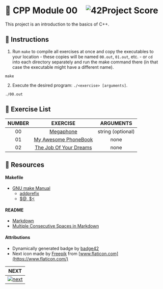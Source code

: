 # :large_orange_diamond: CPP Module 00 &ensp; ![42Project Score](https://badge42.herokuapp.com/api/project/floogman/CPP%20Module%2000)

This project is an introduction to the basics of C++.

## :small_orange_diamond: Instructions

1. Run `make` to compile all exercises at once and copy the executables to your location - these copies will be named `00.out`, `01.out`, etc. - or `cd` into each directory separately and run the make command there (in that case the executable might have a different name).
```
make
```

2. Execute the desired program: `./<exercise> [arguments]`.
```
./00.out
```

## :small_orange_diamond: Exercise List
NUMBER | EXERCISE | ARGUMENTS
:-----:|:--------:|:--------:
00 | [Megaphone](./ex00) | string (optional)
01 | [My Awesome PhoneBook](./ex01) | none
02 | [The Job Of Your Dreams](./ex02) | none

## :small_orange_diamond: Resources
#### Makefile
- [GNU make Manual](https://www.gnu.org/software/make/manual/make.html)
    - [addprefix](https://www.gnu.org/software/make/manual/make.html#File-Name-Functions)
    - [$@, $<](https://www.gnu.org/software/make/manual/html_node/Automatic-Variables.html#Automatic-Variables)
#### README
- [Markdown](https://docs.github.com/en/github/writing-on-github/getting-started-with-writing-and-formatting-on-github/basic-writing-and-formatting-syntax)
- [Multiple Consecutive Spaces in Markdown](https://steemit.com/markdown/@jamesanto/how-to-add-multiple-spaces-between-texts-in-markdown)
#### Attributions
- Dynamically generated badge by [badge42](https://github.com/JaeSeoKim/badge42)
- Next icon made by [Freepik](https://www.freepik.com) from [www.flaticon.com](https://www.flaticon.com/)

| NEXT |
|:----:|
| [![next](https://user-images.githubusercontent.com/59726559/138678605-3d0e30f3-ebc6-41dc-aebe-03750086e76c.png)](../CPP_Module_01) |
